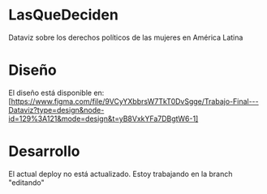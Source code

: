 # LasQueDeciden
Dataviz sobre los derechos políticos de las mujeres en América Latina

# Diseño
El diseño está disponible en: [https://www.figma.com/file/9VCyYXbbrsW7TkT0DvSgge/Trabajo-Final---Dataviz?type=design&node-id=129%3A121&mode=design&t=yB8VxkYFa7DBgtW6-1]

# Desarrollo
El actual deploy no está actualizado. Estoy trabajando en la branch "editando"
